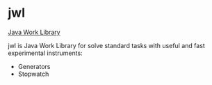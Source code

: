 # jwl
[Java Work Library](https://timurkashapov.github.io/JWL/)

jwl is Java Work Library for solve standard tasks with useful and fast experimental instruments:

* Generators
* Stopwatch



